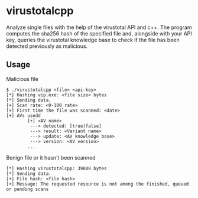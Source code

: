 # virustotalcpp

Analyze single files with the help of the virustotal API and c++.
The program computes the sha256 hash of the specified file and, alongside with your API key, queries the virustotal knowledge base
to check if the file has been detected previously as malicious.

## Usage

Malicious file

```
$ ./virustotalcpp <file> <api-key>
[*] Hashing vip.exe: <file size> bytes
[*] Sending data.
[+] Scan rate: <0-100 rate>
[+] First time the file was scanned: <date>
[+] AVs usedd
        [+] <AV name>
         ---> detected: [true|false]
         ---> result: <Variant name>
         ---> update: <AV knowledge base>
         ---> version: <AV version>
        ...
```

Benign file or it hasn't been scanned

```
[*] Hashing virustotalcpp: 39808 bytes
[*] Sending data.
[+] File hash: <file hash>
[+] Message: The requested resource is not among the finished, queued or pending scans
```
